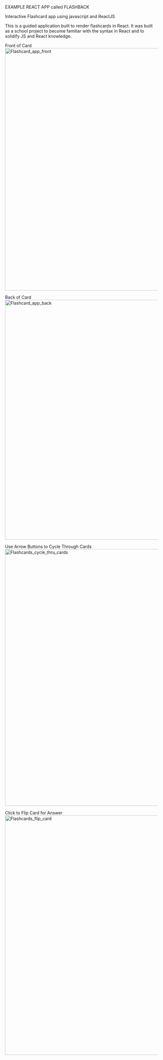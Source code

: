 EXAMPLE REACT APP called FLASHBACK

Interactive Flashcard app using javascript and ReactJS 

This is a guided application built to render flashcards in React. It was built as a school project to become familiar with the syntax in React
  and to solidify JS and React knowledge.
  
Front of Card
<img width="798" alt="Flashcard_app_front" src="https://user-images.githubusercontent.com/52284759/80621539-6fa12700-8a15-11ea-9d7f-423877a66883.png">

Back of Card
<img width="790" alt="Flashcard_app_back" src="https://user-images.githubusercontent.com/52284759/80621538-6f089080-8a15-11ea-8901-7876cf530695.png">

Use Arrow Buttons to Cycle Through Cards
<img width="846" alt="Flashcards_cycle_thru_cards" src="https://user-images.githubusercontent.com/52284759/80621540-6fa12700-8a15-11ea-8a30-80cde17b3e9d.png">

Click to Flip Card for Answer
<img width="789" alt="Flashcards_flip_card" src="https://user-images.githubusercontent.com/52284759/80621541-7039bd80-8a15-11ea-9520-e28a08eaf626.png">

  
